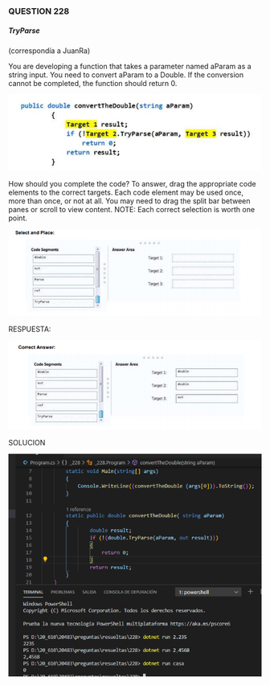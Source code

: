 ### QUESTION 228

##### TryParse

(correspondía a JuanRa)

You are developing a function that takes a parameter named aParam as a string input.
You need to convert aParam to a Double. If the conversion cannot be completed, the function should return 0.

![alt text](answer01.PNG "answer01")


How should you complete the code? To answer, drag the appropriate code elements to the correct targets.
Each code element may be used once, more than once, or not at all. You may need to drag the split bar
between panes or scroll to view content.
NOTE: Each correct selection is worth one point.

![alt text](answer02.PNG "answer02")


 

RESPUESTA:  

 ![alt text](resolve.PNG "resolve")


SOLUCION

![alt text](solucion.PNG "solucion")



